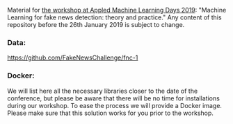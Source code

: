 Material for [the workshop at Appled Machine Learning Days 2019](https://www.appliedmldays.org/): "Machine Learning for fake news detection: theory and practice." Any content of this repository before the 26th January 2019 is subject to change.


### Data: 
https://github.com/FakeNewsChallenge/fnc-1

### Docker: 
We will list here all the necessary libraries closer to the date of the conference, but please be aware that there will be no time for installations during our workshop. To ease the process we will provide a Docker image. Please make sure that this solution works for you prior to the workshop.
